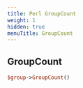 ```yaml
---
title: Perl GroupCount
weight: 1
hidden: true
menuTitle: GroupCount
---
```

## GroupCount
```perl
$group->GroupCount()
```